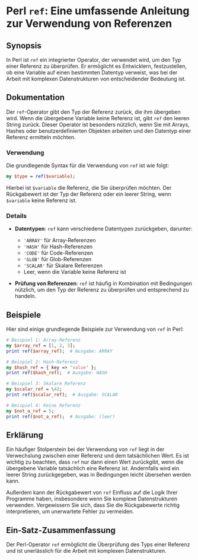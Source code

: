 <!--
Meta Description: # Perl `ref`: Eine umfassende Anleitung zur Verwendung von Referenzen ## Synopsis In Perl ist `ref` ein integrierter Operator, der verwendet wird, um ...
Meta Keywords: ref, referenz, ist, der, die
-->

# Perl `ref`: Eine umfassende Anleitung zur Verwendung von Referenzen

## Synopsis
In Perl ist `ref` ein integrierter Operator, der verwendet wird, um den Typ einer Referenz zu überprüfen. Er ermöglicht es Entwicklern, festzustellen, ob eine Variable auf einen bestimmten Datentyp verweist, was bei der Arbeit mit komplexen Datenstrukturen von entscheidender Bedeutung ist.

## Dokumentation
Der `ref`-Operator gibt den Typ der Referenz zurück, die ihm übergeben wird. Wenn die übergebene Variable keine Referenz ist, gibt `ref` den leeren String zurück. Dieser Operator ist besonders nützlich, wenn Sie mit Arrays, Hashes oder benutzerdefinierten Objekten arbeiten und den Datentyp einer Referenz ermitteln möchten.

### Verwendung
Die grundlegende Syntax für die Verwendung von `ref` ist wie folgt:

```perl
my $type = ref($variable);
```

Hierbei ist `$variable` die Referenz, die Sie überprüfen möchten. Der Rückgabewert ist der Typ der Referenz oder ein leerer String, wenn `$variable` keine Referenz ist.

### Details
- **Datentypen**: `ref` kann verschiedene Datentypen zurückgeben, darunter:
    - `'ARRAY'` für Array-Referenzen
    - `'HASH'` für Hash-Referenzen
    - `'CODE'` für Code-Referenzen
    - `'GLOB'` für Glob-Referenzen
    - `'SCALAR'` für Skalare Referenzen
    - Leer, wenn die Variable keine Referenz ist

- **Prüfung von Referenzen**: `ref` ist häufig in Kombination mit Bedingungen nützlich, um den Typ der Referenz zu überprüfen und entsprechend zu handeln.

## Beispiele
Hier sind einige grundlegende Beispiele zur Verwendung von `ref` in Perl:

```perl
# Beispiel 1: Array-Referenz
my $array_ref = [1, 2, 3];
print ref($array_ref);  # Ausgabe: ARRAY

# Beispiel 2: Hash-Referenz
my $hash_ref = { key => 'value' };
print ref($hash_ref);  # Ausgabe: HASH

# Beispiel 3: Skalare Referenz
my $scalar_ref = \42;
print ref($scalar_ref);  # Ausgabe: SCALAR

# Beispiel 4: Keine Referenz
my $not_a_ref = 5;
print ref($not_a_ref);  # Ausgabe: (leer)
```

## Erklärung
Ein häufiger Stolperstein bei der Verwendung von `ref` liegt in der Verwechslung zwischen einer Referenz und dem tatsächlichen Wert. Es ist wichtig zu beachten, dass `ref` nur dann einen Wert zurückgibt, wenn die übergebene Variable tatsächlich eine Referenz ist. Andernfalls wird ein leerer String zurückgegeben, was in Bedingungen leicht übersehen werden kann.

Außerdem kann der Rückgabewert von `ref` Einfluss auf die Logik Ihrer Programme haben, insbesondere wenn Sie komplexe Datenstrukturen verwenden. Vergewissern Sie sich, dass Sie die Rückgabewerte richtig interpretieren, um unerwartete Fehler zu vermeiden.

## Ein-Satz-Zusammenfassung
Der Perl-Operator `ref` ermöglicht die Überprüfung des Typs einer Referenz und ist unerlässlich für die Arbeit mit komplexen Datenstrukturen.